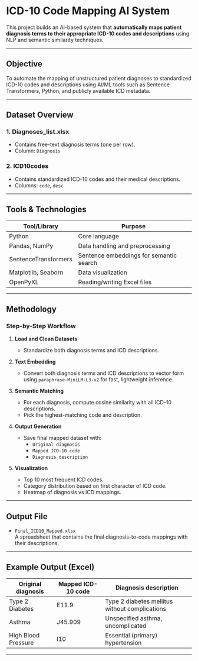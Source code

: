 #  ICD-10 Code Mapping AI System

This project builds an AI-based system that **automatically maps patient diagnosis terms to their appropriate ICD-10 codes and descriptions** using NLP and semantic similarity techniques.

---

##  Objective

To automate the mapping of unstructured patient diagnoses to standardized ICD-10 codes and descriptions using AI/ML tools such as Sentence Transformers, Python, and publicly available ICD metadata.

---

##  Dataset Overview

### 1. **Diagnoses_list.xlsx**
- Contains free-text diagnosis terms (one per row).
- Column: `Diagnosis`

### 2. **ICD10codes**
- Contains standardized ICD-10 codes and their medical descriptions.
- Columns: `code`, `desc`

---

##  Tools & Technologies

| Tool/Library             | Purpose                                  |
|--------------------------|------------------------------------------|
| Python                   | Core language                            |
| Pandas, NumPy            | Data handling and preprocessing          |
| SentenceTransformers     | Sentence embeddings for semantic search  |
| Matplotlib, Seaborn      | Data visualization                       |
| OpenPyXL                 | Reading/writing Excel files              |

---

##  Methodology

###  Step-by-Step Workflow

1. **Load and Clean Datasets**  
   - Standardize both diagnosis terms and ICD descriptions.

2. **Text Embedding**  
   - Convert both diagnosis terms and ICD descriptions to vector form using `paraphrase-MiniLM-L3-v2` for fast, lightweight inference.

3. **Semantic Matching**  
   - For each diagnosis, compute cosine similarity with all ICD-10 descriptions.
   - Pick the highest-matching code and description.

4. **Output Generation**  
   - Save final mapped dataset with:
     - `Original diagnosis`
     - `Mapped ICD-10 code`
     - `Diagnosis description`

5. **Visualization**  
   - Top 10 most frequent ICD codes.
   - Category distribution based on first character of ICD code.
   - Heatmap of diagnosis vs ICD mappings.

---

##  Output File

- `Final_ICD10_Mapped.xlsx`  
  A spreadsheet that contains the final diagnosis-to-code mappings with their descriptions.

---

##  Example Output (Excel)

| Original diagnosis   | Mapped ICD-10 code | Diagnosis description                          |
|----------------------|--------------------|-------------------------------------------------|
| Type 2 Diabetes       | E11.9              | Type 2 diabetes mellitus without complications |
| Asthma                | J45.909            | Unspecified asthma, uncomplicated              |
| High Blood Pressure   | I10                | Essential (primary) hypertension               |

---


